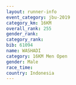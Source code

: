 ```yaml
---
layout: runner-info 
event_category: jbu-2019 
category_km: 16KM  
overall_rank: 255
gender_rank: 
category_rank: 
bib: 61094
name: WASHADI
category: 16KM Men Open
gender: Male
race_time: 
country: Indonesia
---
```

